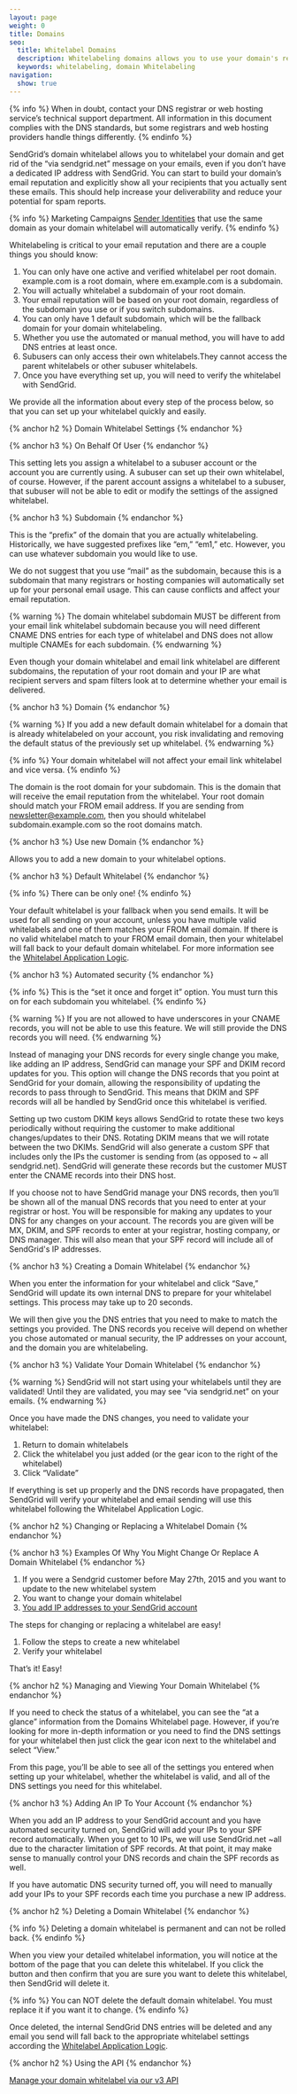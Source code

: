 ```yaml
---
layout: page
weight: 0
title: Domains
seo:
  title: Whitelabel Domains
  description: Whitelabeling domains allows you to use your domain's reputation when sending.
  keywords: whitelabeling, domain Whitelabeling
navigation:
  show: true
---
```


{% info %}
When in doubt, contact your DNS registrar or web hosting service’s technical support department. All information in this document complies with the DNS standards, but some registrars and web hosting providers handle things differently.
{% endinfo %}

SendGrid’s domain whitelabel allows you to whitelabel your domain and get rid of the “via sendgrid.net” message on your emails, even if you don’t have a dedicated IP address with SendGrid. You can start to build your domain’s email reputation and explicitly show all your recipients that you actually sent these emails. This should help increase your deliverability and reduce your potential for spam reports.

{% info %}
Marketing Campaigns [Sender Identities]({{root_url}}/User_Guide/Marketing_Campaigns/senders.html) that use the same domain as your domain whitelabel will automatically verify.
{% endinfo %}

Whitelabeling is critical to your email reputation and there are a couple things you should know:

1. You can only have one active and verified whitelabel per root domain. example.com is a root domain, where em.example.com is a subdomain.
2. You will actually whitelabel a subdomain of your root domain.
3. Your email reputation will be based on your root domain, regardless of the subdomain you use or if you switch subdomains.
4. You can only have 1 default subdomain, which will be the fallback domain for your domain whitelabeling.
5. Whether you use the automated or manual method, you will have to add DNS entries at least once.
6. Subusers can only access their own whitelabels.They cannot access the parent whitelabels or other subuser whitelabels.
7. Once you have everything set up, you will need to verify the whitelabel with SendGrid.

We provide all the information about every step of the process below, so that you can set up your whitelabel quickly and easily.

{% anchor h2 %}
Domain Whitelabel Settings
{% endanchor %}

{% anchor h3 %}
On Behalf Of User
{% endanchor %}

This setting lets you assign a whitelabel to a subuser account or the account you are currently using. A subuser can set up their own whitelabel, of course. However, if the parent account assigns a whitelabel to a subuser, that subuser will not be able to edit or modify the settings of the assigned whitelabel.

{% anchor h3 %}
Subdomain
{% endanchor %}

This is the “prefix” of the domain that you are actually whitelabeling. Historically, we have suggested prefixes like “em,” “em1,” etc. However, you can use whatever subdomain you would like to use.

We do not suggest that you use “mail” as the subdomain, because this is a subdomain that many registrars or hosting companies will automatically set up for your personal email usage. This can cause conflicts and affect your email reputation.

{% warning %}
The domain whitelabel subdomain MUST be different from your email link whitelabel subdomain because you will need different CNAME DNS entries for each type of whitelabel and DNS does not allow multiple CNAMEs for each subdomain.
{% endwarning %}

Even though your domain whitelabel and email link whitelabel are different subdomains, the reputation of your root domain and your IP are what recipient servers and spam filters look at to determine whether your email is delivered.

{% anchor h3 %}
Domain
{% endanchor %}

{% warning %}
If you add a new default domain whitelabel for a domain that is already whitelabeled on your account, you risk invalidating and removing the default status of the previously set up whitelabel.
{% endwarning %}

{% info %}
Your domain whitelabel will not affect your email link whitelabel and vice versa.
{% endinfo %}

The domain is the root domain for your subdomain. This is the domain that will receive the email reputation from the whitelabel.  Your root domain should match your FROM email address. If you are sending from newsletter@example.com, then you should whitelabel subdomain.example.com so the root domains match.

{% anchor h3 %}
Use new Domain
{% endanchor %}

Allows you to add a new domain to your whitelabel options.

{% anchor h3 %}
Default Whitelabel
{% endanchor %}

{% info %}
There can be only one!
{% endinfo %}

Your default whitelabel is your fallback when you send emails. It will be used for all sending on your account, unless you have multiple valid whitelabels and one of them matches your FROM email domain. If there is no valid whitelabel match to your FROM email domain, then your whitelabel will fall back to your default domain whitelabel. For more information see the [Whitelabel Application Logic]({{root_url}}/User_Guide/Settings/Whitelabel/index.html#-Whitelabel-Application-Logic).

{% anchor h3 %}
Automated security
{% endanchor %}

{% info %}
This is the “set it once and forget it” option. You must turn this on for each subdomain you whitelabel.
{% endinfo %}

{% warning %}
If you are not allowed to have underscores in your CNAME records, you will not be able to use this feature. We will still provide the DNS records you will need.
{% endwarning %}

Instead of managing your DNS records for every single change you make, like adding an IP address, SendGrid can manage your SPF and DKIM record updates for you. This option will change the DNS records that you point at SendGrid for your domain, allowing the responsibility of updating the records to pass through to SendGrid. This means that DKIM and SPF records will all be handled by SendGrid once this whitelabel is verified.

Setting up two custom DKIM keys allows SendGrid to rotate these two keys periodically without requiring the customer to make additional changes/updates to their DNS. Rotating DKIM means that we will rotate between the two DKIMs. SendGrid will also generate a custom SPF that includes only the IPs the customer is sending from (as opposed to ~ all sendgrid.net). SendGrid will generate these records but the customer MUST enter the CNAME records into their DNS host.

If you choose not to have SendGrid manage your DNS records, then you’ll be shown all of the manual DNS records that you need to enter at your registrar or host. You will be responsible for making any updates to your DNS for any changes on your account. The records you are given will be MX, DKIM, and SPF records to enter at your registrar, hosting company, or DNS manager. This will also mean that your SPF record will include all of SendGrid's IP addresses.

{% anchor h3 %}
Creating a Domain Whitelabel
{% endanchor %}

When you enter the information for your whitelabel and click “Save,” SendGrid will update its own internal DNS to prepare for your whitelabel settings. This process may take up to 20 seconds.

We will then give you the DNS entries that you need to make to match the settings you provided. The DNS records you receive will depend on whether you chose automated or manual security, the IP addresses on your account, and the domain you are whitelabeling.

{% anchor h3 %}
Validate Your Domain Whitelabel
{% endanchor %}

{% warning %}
SendGrid will not start using your  whitelabels until they are validated! Until they are validated, you may see “via sendgrid.net” on your emails.
{% endwarning %}

Once you have made the DNS changes, you need to validate your whitelabel:

1. Return to domain whitelabels
2. Click the whitelabel you just added (or the gear icon to the right of the whitelabel)
3. Click “Validate”


If everything is set up properly and the DNS records have propagated, then SendGrid will verify your whitelabel and email sending will use this whitelabel following the Whitelabel Application Logic.

{% anchor h2 %}
Changing or Replacing a Whitelabel Domain
{% endanchor %}

{% anchor h3 %}
Examples Of Why You Might Change Or Replace A Domain Whitelabel
{% endanchor %}

1. If you were a Sendgrid customer before May 27th, 2015 and you want to update to the new whitelabel system
2. You want to change your domain whitelabel
3. [You add IP addresses to your SendGrid account]({{root_url}}/Classroom/Basics/Account/adding_an_additional_dedicated_ip_to_your_account.html)

The steps for changing or replacing a whitelabel are easy!

1. Follow the steps to create a new whitelabel
2. Verify your whitelabel

That’s it! Easy!

{% anchor h2 %}
Managing and Viewing Your Domain Whitelabel
{% endanchor %}

If you need to check the status of a whitelabel, you can see the “at a glance” information from the Domains Whitelabel page. However, if you’re looking for more in-depth information or you need to find the DNS settings for your whitelabel then just click the gear icon next to the whitelabel and select “View.”

From this page, you’ll be able to see all of the settings you entered when setting up your whitelabel, whether the whitelabel is valid, and all of the DNS settings you need for this whitelabel.

{% anchor h3 %}
Adding An IP To Your Account
{% endanchor %}

When you add an IP address to your SendGrid account and you have automated security turned on, SendGrid will add your IPs to your SPF record automatically. When you get to 10 IPs, we will use SendGrid.net ~all due to the character limitation of SPF records. At that point, it may make sense to manually control your DNS records and chain the SPF records as well.

If you have automatic DNS security turned off, you will need to manually add your IPs to your SPF records each time you purchase a new IP address.

{% anchor h2 %}
Deleting a Domain Whitelabel
{% endanchor %}

{% info %}
Deleting a domain whitelabel is permanent and can not be rolled back.
{% endinfo %}

When you view your detailed whitelabel information, you will notice at the bottom of the page that you can delete this whitelabel. If you click the button and then confirm that you are sure you want to delete this whitelabel, then SendGrid will delete it.

{% info %}
You can NOT delete the default domain whitelabel. You must replace it if you want it to change.
{% endinfo %}

Once deleted, the internal SendGrid DNS entries will be deleted and any email you send will fall back to the appropriate whitelabel settings according the [Whitelabel Application Logic]({{root_url}}/User_Guide/Settings/Whitelabel/index.html#-Whitelabel-Application-Logic).

{% anchor h2 %}
Using the API
{% endanchor %}

[Manage your domain whitelabel via our v3 API]({{root_url}}/API_Reference/Web_API_v3/Whitelabel/domains.html)

